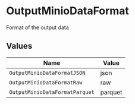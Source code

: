 # OutputMinioDataFormat

Format of the output data


## Values

| Name                           | Value                          |
| ------------------------------ | ------------------------------ |
| `OutputMinioDataFormatJSON`    | json                           |
| `OutputMinioDataFormatRaw`     | raw                            |
| `OutputMinioDataFormatParquet` | parquet                        |